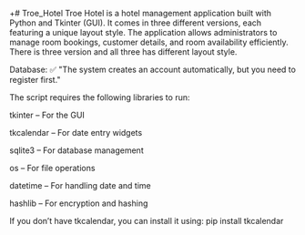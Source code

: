 +# Troe_Hotel
Troe Hotel is a hotel management application built with Python and Tkinter (GUI). It comes in three different versions, each featuring a unique layout style. The application allows administrators to manage room bookings, customer details, and room availability efficiently. There  is three version and all three has different layout style.


Database:
✅ "The system creates an account automatically, but you need to register first."

The script requires the following libraries to run:

tkinter – For the GUI

tkcalendar – For date entry widgets

sqlite3 – For database management

os – For file operations

datetime – For handling date and time

hashlib – For encryption and hashing

If you don’t have tkcalendar, you can install it using:
pip install tkcalendar

